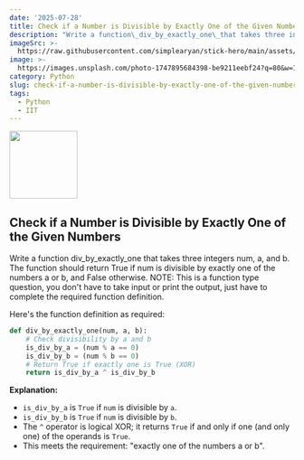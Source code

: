 ```yaml
---
date: '2025-07-28'
title: Check if a Number is Divisible by Exactly One of the Given Numbers
description: "Write a function\_div_by_exactly_one\_that takes three integers\_num,\_a, and\_b. The function should return\_True\_if\_num\_is divisible by exactly one of the numbers\_a\_or\_b, and\_False\_otherwise."
imageSrc: >-
  https://raw.githubusercontent.com/simplearyan/stick-hero/main/assets/Screenshot.png
image: >-
  https://images.unsplash.com/photo-1747895684398-be9211eebf24?q=80&w=1170&auto=format&fit=crop&ixlib=rb-4.1.0&ixid=M3wxMjA3fDB8MHxwaG90by1wYWdlfHx8fGVufDB8fHx8fA%3D%3D
category: Python
slug: check-if-a-number-is-divisible-by-exactly-one-of-the-given-numbers
tags:
  - Python
  - IIT
---
```



<img src="https://r2cdn.perplexity.ai/pplx-full-logo-primary-dark%402x.png" class="logo" width="120"/>

## Check if a Number is Divisible by Exactly One of the Given Numbers

Write a function div_by_exactly_one that takes three integers num, a, and b. The function should return True if num is divisible by exactly one of the numbers a or b, and False otherwise.
NOTE: This is a function type question, you don't have to take input or print the output, just have to complete the required function definition.

Here's the function definition as required:

```python
def div_by_exactly_one(num, a, b):
    # Check divisibility by a and b
    is_div_by_a = (num % a == 0)
    is_div_by_b = (num % b == 0)
    # Return True if exactly one is True (XOR)
    return is_div_by_a ^ is_div_by_b
```

**Explanation:**

- `is_div_by_a` is `True` if `num` is divisible by `a`.
- `is_div_by_b` is `True` if `num` is divisible by `b`.
- The `^` operator is logical XOR; it returns `True` if and only if one (and only one) of the operands is `True`.
- This meets the requirement: "exactly one of the numbers a or b".

